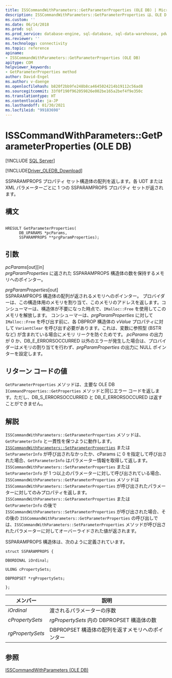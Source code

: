 ```yaml
---
title: ISSCommandWithParameters::GetParameterProperties (OLE DB) | Microsoft Docs
description: ISSCommandWithParameters::GetParameterProperties は、OLE DB Driver for SQL Server のプロパティ セット構造体 (各 UDT または XML パラメーターごとに 1 つ) の配列を返します。
ms.custom: ''
ms.date: 06/14/2018
ms.prod: sql
ms.prod_service: database-engine, sql-database, sql-data-warehouse, pdw
ms.reviewer: ''
ms.technology: connectivity
ms.topic: reference
apiname:
- ISSCommandWithParameters::GetParameterProperties (OLE DB)
apitype: COM
helpviewer_keywords:
- GetParameterProperties method
author: David-Engel
ms.author: v-daenge
ms.openlocfilehash: b820f2bb9fe248b8ca4645024214b19112c56ad8
ms.sourcegitcommit: 33f0f190f962059826e002be165a2bef4f9e350c
ms.translationtype: HT
ms.contentlocale: ja-JP
ms.lasthandoff: 01/30/2021
ms.locfileid: "99183698"
---
```

# <a name="isscommandwithparametersgetparameterproperties-ole-db"></a>ISSCommandWithParameters::GetParameterProperties (OLE DB)
[!INCLUDE [SQL Server](../../../includes/applies-to-version/sql-asdb-asdbmi-asa-pdw.md)]

[!INCLUDE[Driver_OLEDB_Download](../../../includes/driver_oledb_download.md)]

  SSPARAMPROPS プロパティ セット構造体の配列を返します。各 UDT または XML パラメーターごとに 1 つの SSPARAMPROPS プロパティ セットが返されます。  
  
## <a name="syntax"></a>構文  
  
```  
  
HRESULT GetParameterProperties(  
      DB_UPARAMS *pcParams,  
      SSPARAMPROPS **prgParamProperties);  
```  
  
## <a name="arguments"></a>引数  
 *pcParams*[out][in]  
 *prgParamProperties* に返された SSPARAMPROPS 構造体の数を保持するメモリへのポインター。  
  
 *prgParamProperties*[out]  
 SSPARAMPROPS 構造体の配列が返されるメモリへのポインター。 プロバイダーは、この構造体用のメモリを割り当て、このメモリのアドレスを返します。コンシューマーは、構造体が不要になった時点で、`IMalloc::Free` を使用してこのメモリを解放します。 コンシューマーは、*prgParamProperties* に対して `IMalloc::Free` を呼び出す前に、各 DBPROP 構造体の *vValue* プロパティに対して `VariantClear` を呼び出す必要があります。これは、変数に参照型 (BSTR など) が含まれている場合にメモリ リークを防ぐためです。 *pcParams* の出力が 0 か、DB_E_ERRORSOCCURRED 以外のエラーが発生した場合は、プロバイダーはメモリの割り当てを行わず、*prgParamProperties* の出力に NULL ポインターを設定します。  
  
## <a name="return-code-values"></a>リターン コードの値  
 `GetParameterProperties` メソッドは、主要な OLE DB `ICommandProperties::GetProperties` メソッドと同じエラー コードを返します。ただし、DB_S_ERRORSOCCURRED と DB_E_ERRORSOCCURED は返すことができません。  
  
## <a name="remarks"></a>解説  
 `ISSCommandWithParameters::GetParameterProperties` メソッドは、`GetParameterInfo` と一貫性を保つように動作します。 [`ISSCommandWithParameters::SetParameterProperties`](../../oledb/ole-db-interfaces/isscommandwithparameters-setparameterproperties-ole-db.md) または `SetParameterInfo` が呼び出されなかったか、cParams に 0 を指定して呼び出された場合、`GetParameterInfo` はパラメーター情報を取得して返します。 `ISSCommandWithParameters::SetParameterProperties` または `SetParameterInfo` が 1 つ以上のパラメーターに対して呼び出されている場合、`ISSCommandWithParameters::GetParameterProperties` メソッドは `ISSCommandWithParameters::SetParameterProperties` が呼び出されたパラメーターに対してのみプロパティを返します。 `ISSCommandWithParameters::GetParameterProperties` または `GetParameterInfo` の後で `ISSCommandWithParameters::SetParameterProperties` が呼び出された場合、その後の `ISSCommandWithParameters::GetParameterProperties` の呼び出しでは、`ISSCommandWithParameters::SetParameterProperties` メソッドが呼び出されたパラメーターに対してオーバーライドされた値が返されます。  
  
 SSPARAMPROPS 構造体は、次のように定義されています。  
  
 `struct SSPARAMPROPS {`  
  
 `DBORDINAL iOrdinal;`  
  
 `ULONG cPropertySets;`  
  
 `DBPROPSET *rgPropertySets;`  
  
 `};`  
  
|メンバー|説明|  
|------------|-----------------|  
|*iOrdinal*|渡されるパラメーターの序数|  
|*cPropertySets*|*rgPropertySets* 内の DBPROPSET 構造体の数|  
|*rgPropertySets*|DBPROPSET 構造体の配列を返すメモリへのポインター|  
  
## <a name="see-also"></a>参照  
 [ISSCommandWithParameters &#40;OLE DB&#41;](../../oledb/ole-db-interfaces/isscommandwithparameters-ole-db.md)  
  
  
